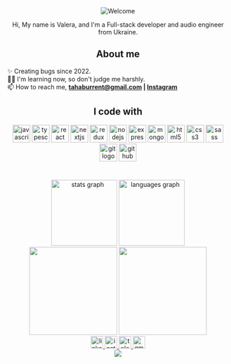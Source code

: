 <div>
  <div align="center">
    <img
      src="https://github.com/fnky/fnky/raw/fnky/img/welcome-fire.gif"
      alt="Welcome"
      align="center"
    />
  </div>

  <p align="center">
    Hi, My name is Valera, and I'm a Full-stack developer and audio engineer from Ukraine.
  </p>

  <h2 align="center">About me</h2>

  <p align="left">
    ✨ Creating bugs since 2022.<br />🤷‍♂️ I'm learning now, so don't judge me
    harshly.<br />📫 How to reach me,
    <strong>
      <a
        href="mailto:tahaburrent@gmail.com"
        target="_blank"
        rel="noopener noreferrer"
        >tahaburrent@gmail.com</a
      >
      |
      <a
        href="https://www.instagram.com/_.come_as_you_are._/"
        target="_blank"
        rel="noopener noreferrer"
        >Instagram</a
      >
    </strong>
  </p>

  <h2 align="center">I code with</h2>

  <div align="center">
    <img
      src="https://img.shields.io/badge/-JavaScript-white?style=flat-square&logo=javascript"
      height="40"
      alt="javascript logo"
    />
    <img
      src="https://img.shields.io/badge/-TypeScript-white?style=flat-square&logo=typescript"
      height="40"
      alt="typescript logo"
    />
    <img
      src="https://img.shields.io/badge/-React-282C34?style=flat-square&logo=react"
      height="40"
      alt="react logo"
    />
    <img
      src="https://img.shields.io/badge/-Next.js-black?style=flat-square&logo=next.js"
      height="40"
      alt="nextjs logo"
    />
    <img
      src="https://img.shields.io/badge/-Redux-311C87?style=flat-square&logo=redux"
      height="40"
      alt="redux logo"
    />
    <img
      src="https://img.shields.io/badge/-Node.js-black?style=flat-square&logo=node.js"
      height="40"
      alt="nodejs logo"
    />
    <img
      src="https://img.shields.io/badge/-express.js-white?style=flat-square&logo=express&logoColor=black"
      height="40"
      alt="express logo"
    />
    <img
      src="https://img.shields.io/badge/-MongoDB-082532?style=flat-square&logo=mongodb"
      height="40"
      alt="mongodb logo"
    />
    <img
      src="https://img.shields.io/badge/-HTML5-E34F26?style=flat-square&logo=html5&logoColor=white"
      height="40"
      alt="html5 logo"
    />
    <img
      src="https://img.shields.io/badge/-CSS3-1572B6?style=flat-square&logo=css3"
      height="40"
      alt="css3 logo"
    />
    <img
      src="https://img.shields.io/badge/-SASS-082532?style=flat-square&logo=sass"
      height="40"
      alt="sass logo"
    />
    <img
      src="https://img.shields.io/badge/-GIT-white?style=flat-square&logo=git"
      height="40"
      alt="git logo"
    />
    <img
      src="https://img.shields.io/badge/-github-55307E?style=flat-square&logo=github"
      height="40"
      alt="github logo"
    />
  </div>

  <h1 align="center"></h1>

  <div align="center">
    <img
      src="https://github-readme-stats.vercel.app/api?username=vaaleerkiin&count_private=true&disable_animations=false&theme=gruvbox&locale=en&hide_border=true"
      height="150"
      alt="stats graph"
    />
    <img
      src="https://github-readme-stats.vercel.app/api/top-langs?username=vaaleerkiin&locale=en&hide_title=false&layout=compact&card_width=320&langs_count=5&theme=gruvbox&hide_border=true&order=2"
      height="150"
      alt="languages graph"
    />
  </div>

  <div align="center">
    <img
      height="200"
      src="https://gifdb.com/images/high/coding-animated-laptop-flow-stream-ja04010rm5o68zfk.gif"
    />
    <img
      height="200"
      src="https://raw.githubusercontent.com/BrunnerLivio/brunnerlivio/master/images/music.gif"
    />
  </div>

  <div align="center">
    <a
      href="https://www.linkedin.com/in/valera-kamelkov-884710268/"
      target="_blank"
    >
      <img
        src="https://img.shields.io/static/v1?message=LinkedIn&logo=linkedin&label=&color=0077B5&logoColor=white&labelColor=&style=for-the-badge"
        height="28"
        alt="linkedin logo"
      />
    </a>
    <a href="https://www.instagram.com/_.come_as_you_are._/" target="_blank">
      <img
        src="https://img.shields.io/static/v1?message=Instagram&logo=instagram&label=&color=E4405F&logoColor=white&labelColor=&style=for-the-badge"
        height="28"
        alt="instagram logo"
      />
    </a>
    <a href="https://t.me/vaaleerkiin" target="_blank">
      <img
        src="https://img.shields.io/static/v1?message=Telegram&logo=telegram&label=&color=2CA5E0&logoColor=white&labelColor=&style=for-the-badge"
        height="28"
        alt="telegram logo"
      />
    </a>
    <a href="tahaburrent@gmail.com" target="_blank">
      <img
        src="https://img.shields.io/static/v1?message=Gmail&logo=gmail&label=&color=D14836&logoColor=white&labelColor=&style=for-the-badge"
        height="28"
        alt="gmail logo"
      />
    </a>
  </div>

  <div align="center">
    <img src="https://profile-counter.glitch.me/vaaleerkiin/count.svg?" />
  </div>
</div>
